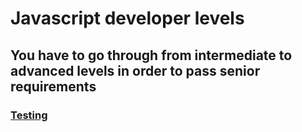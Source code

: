 # Javascript developer levels

## You have to go through from intermediate to advanced levels in order to pass senior requirements

### [Testing](https://betterprogramming.pub/test-custom-hooks-using-react-hooks-testing-library-a3a37031a9be)
